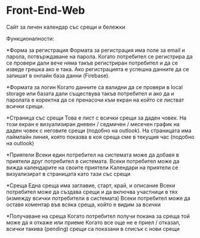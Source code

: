 # Front-End-Web

Сайт за личен календар със срещи и бележки

Функционалности:

*Форма за регистрация
Формата за регистрация има поле за email и парола, потвърждаване на парола. Когато потребител се регистрира да се провери дали вече няма такъв регистриран потребител и да се изведе грешка ако е така. Ако регистрацията е успешна данните да се запишат в онлайн база данни (Firebase).

*Формата за логин
Когато данните са валидни да се провери в local storage или базата дали съществува такъв потребител и ако да и паролата е коректна да се пренасочи към екран на който се листват всички срещи.

*Страница със срещи
Това е лист с всички срещи за даден човек. На този екран е визуализиран дневен / седмичен / месечен график на даден човек с неговите срещи (подобно на outlook).
На страницата има лаймлайн линия, която показва в коя среща сме в текущия час (подобно на outlook)

*Приятели
Всеки един потребител на системата може да добавя в приятели друг потребител в системата.
Всеки потребител може да вижда календарите на своите приятели
Календари на приятели се визуализират в страницата като тази със срещи

*Среща
Една среща има заглавие, старт, край, и описание
Всеки потребител може да създава срещи и да включва участници в тях (измежду всички потребители в системата)
Всеки потребител може да оставя коментар във всяка среща, който е видим за всички

*Получаване на среща
Когато потребител получи покана за среща той може да я откаже или приеме
Когато все още не е приел / отказал, всички такива (pending) срещи са показани в списък с нови срещи

